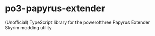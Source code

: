 # po3-papyrus-extender
(Unofficial) TypeScript library for the powerofthree Papyrus Extender Skyrim modding utility
